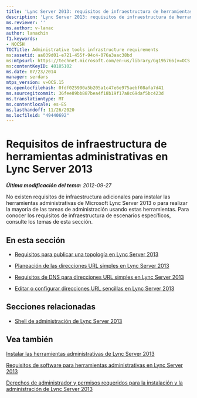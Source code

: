 ```yaml
---
title: 'Lync Server 2013: requisitos de infraestructura de herramientas administrativas'
description: 'Lync Server 2013: requisitos de infraestructura de herramientas administrativas.'
ms.reviewer: ''
ms.author: v-lanac
author: lanachin
f1.keywords:
- NOCSH
TOCTitle: Administrative tools infrastructure requirements
ms:assetid: aa039d01-e721-455f-94c4-076a3aac38bd
ms:mtpsurl: https://technet.microsoft.com/en-us/library/Gg195766(v=OCS.15)
ms:contentKeyID: 48185102
ms.date: 07/23/2014
manager: serdars
mtps_version: v=OCS.15
ms.openlocfilehash: 0fdf025990a5b205a1c47e6e975aebf08afa7d41
ms.sourcegitcommit: 36fee89bb887bea4f18b19f17a8c69daf5bc423d
ms.translationtype: MT
ms.contentlocale: es-ES
ms.lasthandoff: 11/26/2020
ms.locfileid: "49440692"
---
```

# <a name="administrative-tools-infrastructure-requirements-in-lync-server-2013"></a>Requisitos de infraestructura de herramientas administrativas en Lync Server 2013

<div data-xmlns="http://www.w3.org/1999/xhtml">

<div class="topic" data-xmlns="http://www.w3.org/1999/xhtml" data-msxsl="urn:schemas-microsoft-com:xslt" data-cs="https://msdn.microsoft.com/">

<div data-asp="https://msdn2.microsoft.com/asp">



</div>

<div id="mainSection">

<div id="mainBody">

<span> </span>

_**Última modificación del tema:** 2012-09-27_

No existen requisitos de infraestructura adicionales para instalar las herramientas administrativas de Microsoft Lync Server 2013 o para realizar la mayoría de las tareas de administración usando estas herramientas. Para conocer los requisitos de infraestructura de escenarios específicos, consulte los temas de esta sección.

<div>

## <a name="in-this-section"></a>En esta sección

  - [Requisitos para publicar una topología en Lync Server 2013](lync-server-2013-requirements-to-publish-a-topology.md)

  - [Planeación de las direcciones URL simples en Lync Server 2013](lync-server-2013-planning-for-simple-urls.md)

  - [Requisitos de DNS para direcciones URL simples en Lync Server 2013](lync-server-2013-dns-requirements-for-simple-urls.md)

  - [Editar o configurar direcciones URL sencillas en Lync Server 2013](lync-server-2013-edit-or-configure-simple-urls.md)

</div>

<div>

## <a name="related-sections"></a>Secciones relacionadas

  - [Shell de administración de Lync Server 2013](lync-server-2013-lync-server-management-shell.md)

</div>

<div>

## <a name="see-also"></a>Vea también


[Instalar las herramientas administrativas de Lync Server 2013](lync-server-2013-install-lync-server-administrative-tools.md)  


[Requisitos de software para herramientas administrativas en Lync Server 2013](lync-server-2013-administrative-tools-software-requirements.md)  


[Derechos de administrador y permisos requeridos para la instalación y la administración de Lync Server 2013](lync-server-2013-administrator-rights-and-permissions-required-for-setup-and-administration.md)  
  

</div>

</div>

<span> </span>

</div>

</div>

</div>

